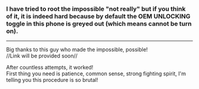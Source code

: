 ### I have tried to root the impossible "not really" but if you think of it, it is indeed hard because by default the OEM UNLOCKING toggle in this phone is greyed out (which means cannot be turn on).  
---
Big thanks to this guy who made the impossible, possible!  
//Link will be provided soon//

After countless attempts, it worked!   
First thing you need is patience, common sense, strong fighting spirit, I'm telling you this procedure is so brutal!
